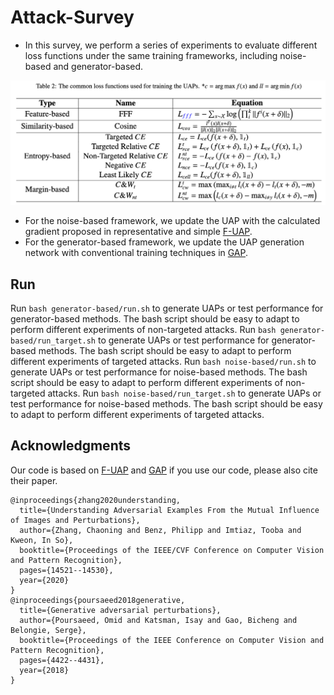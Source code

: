 # Attack-Survey
- In this survey, we perform a series of experiments to evaluate different loss functions under the same training frameworks, including noise-based and generator-based. 
<div align="center">
  <img src="loss.png" width="1000px" />
</div>

- For the noise-based framework, we update the UAP with the calculated gradient proposed in representative and simple [F-UAP](https://openaccess.thecvf.com/content_CVPR_2020/html/Zhang_Understanding_Adversarial_Examples_From_the_Mutual_Influence_of_Images_and_CVPR_2020_paper.html).
- For the generator-based framework, we update the UAP generation network with conventional training techniques in [GAP](https://openaccess.thecvf.com/content_cvpr_2018/html/Poursaeed_Generative_Adversarial_Perturbations_CVPR_2018_paper.html).
## Run
Run `bash generator-based/run.sh` to generate UAPs or test performance for generator-based methods. The bash script should be easy to adapt to perform different experiments of non-targeted attacks.
Run `bash generator-based/run_target.sh` to generate UAPs or test performance for generator-based methods. The bash script should be easy to adapt to perform different experiments of targeted attacks.
Run `bash noise-based/run.sh` to generate UAPs or test performance for noise-based methods. The bash script should be easy to adapt to perform different experiments of non-targeted attacks.
Run `bash noise-based/run_target.sh` to generate UAPs or test performance for noise-based methods. The bash script should be easy to adapt to perform different experiments of targeted attacks.

## Acknowledgments
Our code is based on [F-UAP](https://github.com/phibenz/uap_virtual_data.pytorch) and [GAP](https://github.com/OmidPoursaeed/Generative_Adversarial_Perturbations)
if you use our code, please also cite their paper.
```
@inproceedings{zhang2020understanding,
  title={Understanding Adversarial Examples From the Mutual Influence of Images and Perturbations},
  author={Zhang, Chaoning and Benz, Philipp and Imtiaz, Tooba and Kweon, In So},
  booktitle={Proceedings of the IEEE/CVF Conference on Computer Vision and Pattern Recognition},
  pages={14521--14530},
  year={2020}
}
@inproceedings{poursaeed2018generative,
  title={Generative adversarial perturbations},
  author={Poursaeed, Omid and Katsman, Isay and Gao, Bicheng and Belongie, Serge},
  booktitle={Proceedings of the IEEE Conference on Computer Vision and Pattern Recognition},
  pages={4422--4431},
  year={2018}
}
```
